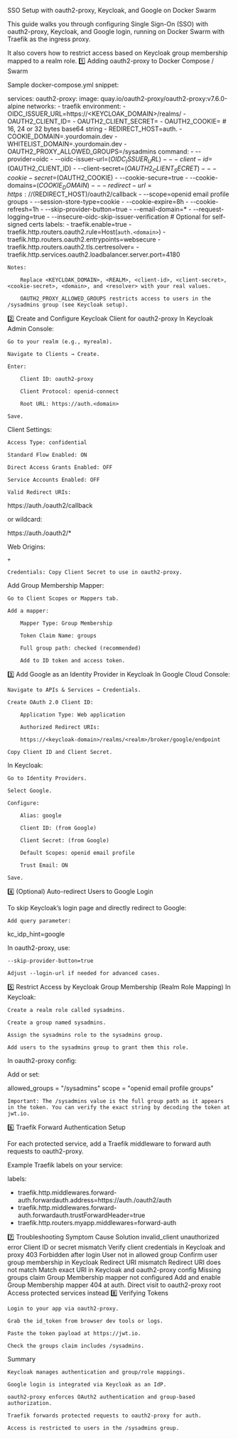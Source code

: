 SSO Setup with oauth2-proxy, Keycloak, and Google on Docker Swarm

This guide walks you through configuring Single Sign-On (SSO) with oauth2-proxy, Keycloak, and Google login, running on Docker Swarm with Traefik as the ingress proxy.

It also covers how to restrict access based on Keycloak group membership mapped to a realm role.
1️⃣ Adding oauth2-proxy to Docker Compose / Swarm

Sample docker-compose.yml snippet:

services:
  oauth2-proxy:
    image: quay.io/oauth2-proxy/oauth2-proxy:v7.6.0-alpine
    networks:
      - traefik
    environment:
      - OIDC_ISSUER_URL=https://<KEYCLOAK_DOMAIN>/realms/<REALM>
      - OAUTH2_CLIENT_ID=<client-id>
      - OAUTH2_CLIENT_SECRET=<client-secret>
      - OAUTH2_COOKIE=<cookie-secret> # 16, 24 or 32 bytes base64 string
      - REDIRECT_HOST=auth.<domain>
      - COOKIE_DOMAIN=.yourdomain.dev
      - WHITELIST_DOMAIN=.yourdomain.dev
      - OAUTH2_PROXY_ALLOWED_GROUPS=/sysadmins
    command:
      - --provider=oidc
      - --oidc-issuer-url=$(OIDC_ISSUER_URL)
      - --client-id=$(OAUTH2_CLIENT_ID)
      - --client-secret=$(OAUTH2_CLIENT_SECRET)
      - --cookie-secret=$(OAUTH2_COOKIE)
      - --cookie-secure=true
      - --cookie-domains=$(COOKIE_DOMAIN)
      - --redirect-url=https://$(REDIRECT_HOST)/oauth2/callback
      - --scope=openid email profile groups
      - --session-store-type=cookie
      - --cookie-expire=8h
      - --cookie-refresh=1h
      - --skip-provider-button=true
      - --email-domain=*
      - --request-logging=true
      - --insecure-oidc-skip-issuer-verification # Optional for self-signed certs
    labels:
      - traefik.enable=true
      - traefik.http.routers.oauth2.rule=Host(`auth.<domain>`)
      - traefik.http.routers.oauth2.entrypoints=websecure
      - traefik.http.routers.oauth2.tls.certresolver=<resolver>
      - traefik.http.services.oauth2.loadbalancer.server.port=4180

    Notes:

        Replace <KEYCLOAK_DOMAIN>, <REALM>, <client-id>, <client-secret>, <cookie-secret>, <domain>, and <resolver> with your real values.

        OAUTH2_PROXY_ALLOWED_GROUPS restricts access to users in the /sysadmins group (see Keycloak setup).

2️⃣ Create and Configure Keycloak Client for oauth2-proxy
In Keycloak Admin Console:

    Go to your realm (e.g., myrealm).

    Navigate to Clients → Create.

    Enter:

        Client ID: oauth2-proxy

        Client Protocol: openid-connect

        Root URL: https://auth.<domain>

    Save.

Client Settings:

    Access Type: confidential

    Standard Flow Enabled: ON

    Direct Access Grants Enabled: OFF

    Service Accounts Enabled: OFF

    Valid Redirect URIs:

https://auth.<domain>/oauth2/callback

or wildcard:

https://auth.<domain>/oauth2/*

Web Origins:

    +

    Credentials: Copy Client Secret to use in oauth2-proxy.

Add Group Membership Mapper:

    Go to Client Scopes or Mappers tab.

    Add a mapper:

        Mapper Type: Group Membership

        Token Claim Name: groups

        Full group path: checked (recommended)

        Add to ID token and access token.

3️⃣ Add Google as an Identity Provider in Keycloak
In Google Cloud Console:

    Navigate to APIs & Services → Credentials.

    Create OAuth 2.0 Client ID:

        Application Type: Web application

        Authorized Redirect URIs:

        https://<keycloak-domain>/realms/<realm>/broker/google/endpoint

    Copy Client ID and Client Secret.

In Keycloak:

    Go to Identity Providers.

    Select Google.

    Configure:

        Alias: google

        Client ID: (from Google)

        Client Secret: (from Google)

        Default Scopes: openid email profile

        Trust Email: ON

    Save.

4️⃣ (Optional) Auto-redirect Users to Google Login

To skip Keycloak’s login page and directly redirect to Google:

    Add query parameter:

kc_idp_hint=google

In oauth2-proxy, use:

    --skip-provider-button=true

    Adjust --login-url if needed for advanced cases.

5️⃣ Restrict Access by Keycloak Group Membership (Realm Role Mapping)
In Keycloak:

    Create a realm role called sysadmins.

    Create a group named sysadmins.

    Assign the sysadmins role to the sysadmins group.

    Add users to the sysadmins group to grant them this role.

In oauth2-proxy config:

Add or set:

allowed_groups = "/sysadmins"
scope = "openid email profile groups"

    Important: The /sysadmins value is the full group path as it appears in the token. You can verify the exact string by decoding the token at jwt.io.

6️⃣ Traefik Forward Authentication Setup

For each protected service, add a Traefik middleware to forward auth requests to oauth2-proxy.

Example Traefik labels on your service:

labels:
  - traefik.http.middlewares.forward-auth.forwardauth.address=https://auth.<domain>/oauth2/auth
  - traefik.http.middlewares.forward-auth.forwardauth.trustForwardHeader=true
  - traefik.http.routers.myapp.middlewares=forward-auth

7️⃣ Troubleshooting
Symptom	Cause	Solution
invalid_client unauthorized error	Client ID or secret mismatch	Verify client credentials in Keycloak and proxy
403 Forbidden after login	User not in allowed group	Confirm user group membership in Keycloak
Redirect URI mismatch	Redirect URI does not match	Match exact URI in Keycloak and oauth2-proxy config
Missing groups claim	Group Membership mapper not configured	Add and enable Group Membership mapper
404 at auth.<domain>	Direct visit to oauth2-proxy root	Access protected services instead
8️⃣ Verifying Tokens

    Login to your app via oauth2-proxy.

    Grab the id_token from browser dev tools or logs.

    Paste the token payload at https://jwt.io.

    Check the groups claim includes /sysadmins.

Summary

    Keycloak manages authentication and group/role mappings.

    Google login is integrated via Keycloak as an IdP.

    oauth2-proxy enforces OAuth2 authentication and group-based authorization.

    Traefik forwards protected requests to oauth2-proxy for auth.

    Access is restricted to users in the /sysadmins group.


    